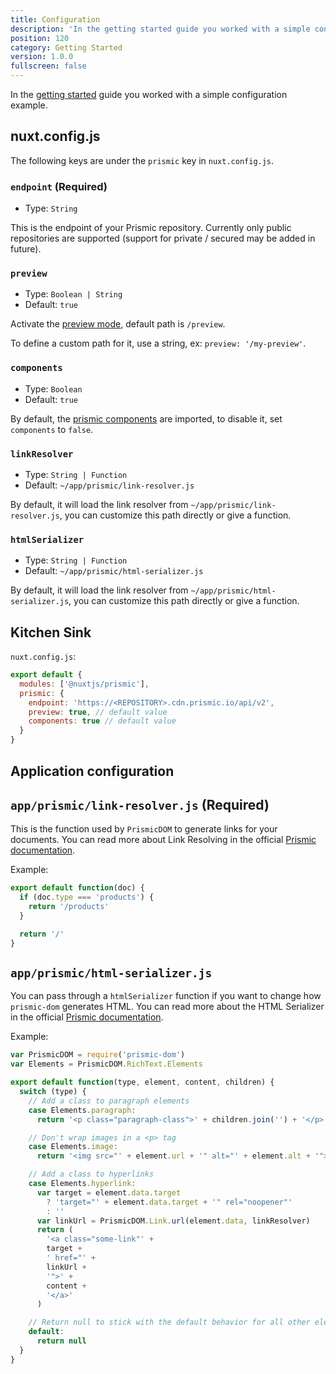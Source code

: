 ```yaml
---
title: Configuration
description: 'In the getting started guide you worked with a simple configuration example.'
position: 120
category: Getting Started
version: 1.0.0
fullscreen: false
---
```


In the [getting started](getting-started.md) guide you worked with a simple configuration example.

## nuxt.config.js

The following keys are under the `prismic` key in `nuxt.config.js`.

### `endpoint` (Required)

- Type: `String`

This is the endpoint of your Prismic repository. Currently only public repositories are supported (support for private / secured may be added in future).

### `preview`

- Type: `Boolean | String`
- Default: `true`

Activate the [preview mode](/docs/preview), default path is `/preview`.

To define a custom path for it, use a string, ex: `preview: '/my-preview'`.

### `components`

- Type: `Boolean`
- Default: `true`

By default, the [prismic components](/docs/components) are imported, to disable it, set `components` to `false`.

### `linkResolver`

- Type: `String | Function`
- Default: `~/app/prismic/link-resolver.js`

By default, it will load the link resolver from `~/app/prismic/link-resolver.js`, you can customize this path directly or give a function.

### `htmlSerializer`

- Type: `String | Function`
- Default: `~/app/prismic/html-serializer.js`

By default, it will load the link resolver from `~/app/prismic/html-serializer.js`, you can customize this path directly or give a function.

## Kitchen Sink

`nuxt.config.js`:

```javascript
export default {
  modules: ['@nuxtjs/prismic'],
  prismic: {
    endpoint: 'https://<REPOSITORY>.cdn.prismic.io/api/v2',
    preview: true, // default value
    components: true // default value
  }
}
```

## Application configuration

## `app/prismic/link-resolver.js` (Required)

This is the function used by `PrismicDOM` to generate links for your documents. You can read more about Link Resolving in the official [Prismic documentation](https://prismic.io/docs/javascript/beyond-the-api/link-resolving).

Example:

```js
export default function(doc) {
  if (doc.type === 'products') {
    return '/products'
  }

  return '/'
}
```

## `app/prismic/html-serializer.js`

You can pass through a `htmlSerializer` function if you want to change how `prismic-dom` generates HTML. You can read more about the HTML Serializer in the official [Prismic documentation](https://prismic.io/docs/javascript/beyond-the-api/html-serializer).

Example:

```js
var PrismicDOM = require('prismic-dom')
var Elements = PrismicDOM.RichText.Elements

export default function(type, element, content, children) {
  switch (type) {
    // Add a class to paragraph elements
    case Elements.paragraph:
      return '<p class="paragraph-class">' + children.join('') + '</p>'

    // Don't wrap images in a <p> tag
    case Elements.image:
      return '<img src="' + element.url + '" alt="' + element.alt + '">'

    // Add a class to hyperlinks
    case Elements.hyperlink:
      var target = element.data.target
        ? 'target="' + element.data.target + '" rel="noopener"'
        : ''
      var linkUrl = PrismicDOM.Link.url(element.data, linkResolver)
      return (
        '<a class="some-link"' +
        target +
        ' href="' +
        linkUrl +
        '">' +
        content +
        '</a>'
      )

    // Return null to stick with the default behavior for all other elements
    default:
      return null
  }
}
```
